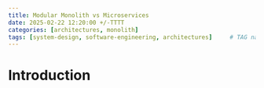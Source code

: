 ```yaml
---
title: Modular Monolith vs Microservices
date: 2025-02-22 12:20:00 +/-TTTT
categories: [architectures, monolith]
tags: [system-design, software-engineering, architectures]     # TAG names should always be lowercase
---
```


# Introduction
